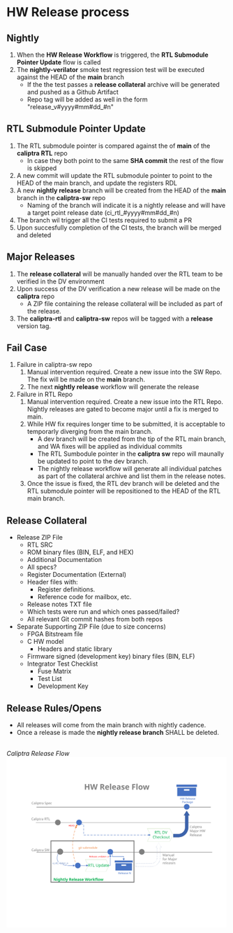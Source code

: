 # HW Release process

## Nightly

1. When the **HW Release Workflow** is triggered, the **RTL Submodule Pointer Update** flow is called
2. The **nightly-verilator** smoke test regression test will be executed against the HEAD of the **main** branch
    -  If the the test passes a **release collateral** archive will be generated and pushed as a Github Artifact
    -  Repo tag will be added as well in the form "release_v#yyyy#mm#dd_#n"

## RTL Submodule Pointer Update

1. The RTL submodule pointer is compared against the of **main** of the **caliptra RTL** repo
    - In case they both point to the same **SHA commit** the rest of the flow is skipped 
2. A new commit will update the RTL submodule pointer to point to the HEAD of the main branch, and update the registers RDL
3. A new **nightly release** branch will be created from the HEAD of the **main** branch in the **caliptra-sw** repo
   - Naming of the branch will indicate it is a nightly release and will have a target point release date (ci_rtl_#yyyy#mm#dd_#n)
4. The branch wil trigger all the CI tests required to submit a PR
5. Upon succesfully completion of the CI tests, the branch will be merged and deleted

## Major Releases

1. The **release collateral** will be manually handed over the RTL team to be verified in the DV environment
2. Upon success of the DV verification a new release will be made on the **caliptra** repo
    -  A ZIP file containing the release collateral will be included as part of the release.
4. The **caliptra-rtl** and **caliptra-sw** repos will be tagged with a **release** version tag.

## Fail Case

1. Failure in caliptra-sw repo
    1. Manual intervention required. Create a new issue into the SW Repo. The fix will be made on the **main** branch.
    2. The next **nightly release** workflow will generate the release
2. Failure in RTL Repo
    1. Manual intervention required. Create a new issue into the RTL Repo. Nightly releases are gated to become major until a fix is merged to main.
    2. While HW fix requires longer time to be submitted, it is acceptable to temporarly diverging from the main branch.
        - A dev branch will be created from the tip of the RTL main branch, and WA fixes will be applied as individual commits
        - The RTL Sumbodule pointer in the **caliptra sw** repo will maunally be updated to point to the dev branch.
        - The nightly release workflow will generate all individual patches as part of the collateral archive and list them in the release notes.
    4. Once the issue is fixed, the RTL dev branch will be deleted and the RTL submodule pointer will be repositioned to the HEAD of the RTL main branch.

## Release Collateral

- Release ZIP File
  - RTL SRC
  - ROM binary files (BIN, ELF, and HEX)
  - Additional Documentation
  - All specs?
  - Register Documentation (External)
  - Header files with:
    - Register definitions.
    - Reference code for mailbox, etc.
  - Release notes TXT file
  - Which tests were run and which ones passed/failed?
  - All relevant Git commit hashes from both repos
- Separate Supporting ZIP File (due to size concerns)
  - FPGA Bitstream file
  - C HW model
    - Headers and static library
  - Firmware signed (development key) binary files (BIN, ELF)
  - Integrator Test Checklist
    - Fuse Matrix
    - Test List
    - Development Key

## Release Rules/Opens

- All releases will come from the main branch with nightly cadence.
- Once a release is made the **nightly release branch** SHALL be deleted.

<br> *Caliptra Release Flow*
![Caliptra Release Flow Chart](doc/images/Caliptra_release_flow.svg)
